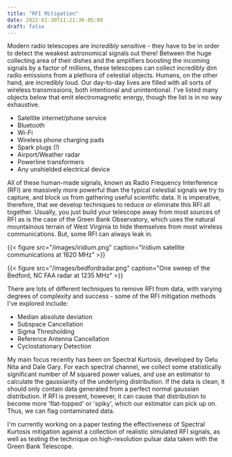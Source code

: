 ```yaml
---
title: "RFI Mitigation"
date: 2022-01-30T11:21:36-05:00
draft: false
---
```



Modern radio telescopes are *incredibly* sensitive - they have to be in order to detect the weakest astronomical signals out there! Between the huge collecting area of their dishes and the amplifiers boosting the incoming signals by a factor of millions, these telescopes can collect incredibly dim radio emissions from a plethora of celestial objects. Humans, on the other hand, are incredibly loud. Our day-to-day lives are filled with all sorts of wireless transmissions, both intentional and unintentional. I've listed many objects below that emit electromagnetic energy, though the list is in no way exhaustive.

 - Satellite internet/phone service
 - Bluetooth
 - Wi-Fi
 - Wireless phone charging pads
 - Spark plugs (!)
 - Airport/Weather radar
 - Powerline transformers
 - Any unshielded electrical device

All of these human-made signals, known as Radio Frequency Interference (RFI) are massively more powerful than the typical celestial signals we try to capture, and block us from gathering useful scientific data. It is imperative, therefore, that we develop techniques to reduce or eliminate this RFI all together. Usually, you just build your telescope away from most sources of RFI as is the case of the Green Bank Observatory, which uses the natural mountainous terrain of West Virginia to hide themselves from most wireless communications. But, some RFI can always leak in.

{{< figure src="/images/iridium.png"
caption="Iridium satellite communications at 1620 MHz" >}}


{{< figure src="/images/bedfordradar.png"
caption="One sweep of the Bedford, NC FAA radar at 1235 MHz" >}}

There are lots of different techniques to remove RFI from data, with varying degrees of complexity and success - some of the RFI mitigation methods I've explored include:

 - Median absolute deviation
 - Subspace Cancellation
 - Sigma Thresholding
 - Reference Antenna Cancellation
 - Cyclostationary Detection

My main focus recently has been on Spectral Kurtosis, developed by Gelu Nita and Dale Gary. For each spectral channel, we collect some statistically significant number of *M* squared power values, and use an estimator to calculate the gaussianity of the underlying distribution. If the data is clean, it should only contain data generated from a perfect normal gaussian distribution. If RFI is present, however, it can cause that distribution to become more 'flat-topped' or 'spiky', which our estimator can pick up on. Thus, we can flag contaminated data.

I'm currently working on a paper testing the effectiveness of Spectral Kurtosis mitigation against a collection of realistic simulated RFI signals, as well as testing the technique on high-resolution pulsar data taken with the Green Bank Telescope.


<!-- {{< figure src="/post/images/sample_image.jpg"
caption="Photo by Tim Mossholder on Unsplash" >}} -->
